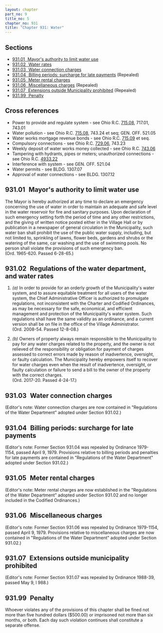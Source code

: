 ```yaml
---
layout: chapter
part_no: 9
title_no: 5
chapter_no: 931
title: "Chapter 931: Water"
---
```


## Sections

* [931.01   Mayor's authority to limit water use](#93101-mayors-authority-to-limit-water-use)
* [931.02   Water rates](#93102-water-rates)
* [931.03   Water connection charges](#93103-water-connection-charges)
* [931.04   Billing periods: surcharge for late payments](#93104-billing-periods-surcharge-for-late-payments) (Repealed)
* [931.05   Meter rental charges](#93105-meter-rental-charges)
* [931.06   Miscellaneous charges](#93106-miscellaneous-charges) (Repealed)
* [931.07   Extensions outside Municipality prohibited](#93107-extensions-outside-municipality-prohibited) (Repealed)
* [931.99   Penalty](#93199-penalty)

## Cross references

* Power to provide and regulate system - see Ohio R.C. [715.08][ORC Section 715.08], 717.01, 743.01
* Water pollution - see Ohio R.C. [715.08][ORC Section 715.08], 743.24 et seq; GEN. OFF. 521.05
* Water works mortgage revenue bonds - see Ohio R.C. [715.09][ORC Section 715.09] et seq.
* Compulsory connections - see Ohio R.C. [729.06][ORC Section 729.06], 743.23
* Weekly deposit of water works money collected - see Ohio R.C. [743.06][ORC Section 743.06]
* Tampering with hydrants, pipes or meters; unauthorized connections - see Ohio R.C. [4933.22][ORC Section 4933.22]
* Interference with system - see GEN. OFF. 521.04
* Water permits - see BLDG. 1307.07
* Approval of water connections - see BLDG. 1307.12

## 931.01   Mayor's authority to limit water use

The Mayor is hereby authorized at any time to declare an emergency
concerning the use of water in order to maintain an adequate and safe level in
the water reservoir for fire and sanitary purposes. Upon declaration of such
emergency setting forth the period of time and any other restrictions, and the
giving of written notice posted either in the Village Hall or by publication in
a newspaper of general circulation in the Municipality, such water ban shall
prohibit the use of the public water supply, including, but not limited to,
sprinkling of lawns, flower beds, gardens and shrubs or the watering of the
same, car washing and the use of swimming pools. No person shall violate the
provisions of such emergency ban.\
(Ord. 1965-620. Passed 6-28-65.)

## 931.02   Regulations of the water department, and water rates

1. _(a)_ In order to provide for an orderly growth of the Municipality's water
system, and to assure equitable treatment for all users of the water system,
the Chief Administrative Officer is authorized to promulgate regulations, not
inconsistent with the Charter and Codified Ordinances, as may be necessary for
the safe, economical, and efficient management and protection of the
Municipality's water system. Such regulations shall have the same validity as
an ordinance, and a current version shall be on file in the office of the
Village Administrator.\
(Ord. 2008-54. Passed 12-8-08.)

2. _(b)_ Owners of property always remain responsible to the Municipality to
pay for any water charges related to the property, and the owner is not
relieved of the responsibility or obligation for payment of charges assessed to
correct errors made by reason of inadvertence, oversight, or faulty
calculation. The Municipality hereby empowers itself to recover for water
charges even when the result of inadvertence, oversight, or faulty calculation
or failure to send a bill to the owner of the property with the correct
charges.\
(Ord. 2017-20. Passed 4-24-17.)

## 931.03   Water connection charges

(Editor's note: Water connection charges are now contained in "Regulations of
the Water Department" adopted under Section 931.02.)

## 931.04   Billing periods: surcharge for late payments

(Editor's note: Former Section 931.04 was repealed by Ordinance 1979-1154,
passed April 9, 1979. Provisions relative to billing periods and penalties for
late payments are contained in "Regulations of the Water Department" adopted
under Section 931.02.)

## 931.05   Meter rental charges

(Editor's note: Meter rental charges are now established in the "Regulations of
the Water Department" adopted under Section 931.02 and no longer included in the
Codified Ordinances.)

## 931.06   Miscellaneous charges

(Editor's note: Former Section 931.06 was repealed by Ordinance 1979-1154,
passed April 9, 1979. Provisions relative to miscellaneous charges are now
contained in "Regulations of the Water Department" adopted under Section
931.02.)

## 931.07   Extensions outside municipality prohibited

(Editor's note: Former Section 931.07 was repealed by Ordinance 1988-39, passed
May 9, l 988.)

## 931.99   Penalty

Whoever violates any of the provisions of this chapter shall be fined not more
than five hundred dollars ($500.00) or imprisoned not more than six months, or
both. Each day such violation continues shall constitute a separate offense.

[ORC Section 715.08]:<https://codes.ohio.gov/ohio-revised-code/section-715.08>
[ORC Section 715.09]:<https://codes.ohio.gov/ohio-revised-code/section-715.09>
[ORC Section 729.06]:<https://codes.ohio.gov/ohio-revised-code/section-729.06>
[ORC Section 743.06]:<https://codes.ohio.gov/ohio-revised-code/section-743.06>
[ORC Section 4933.22]:<https://codes.ohio.gov/ohio-revised-code/section-4933.22>
